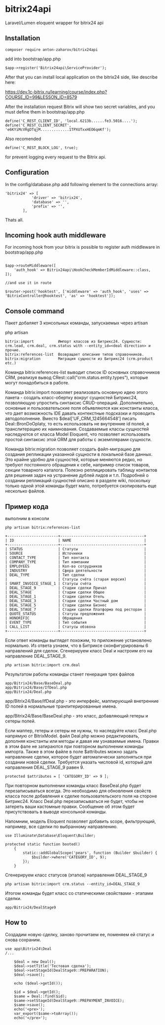 # bitrix24api
Laravel/Lumen eloquent wrapper for bitrix24 api

## Installation
`composer require anton-zaharov/bitrix24api`

add into bootstrap/app.php

`$app->register('Bitrix24api\ServiceProvider');`

After that you can install local application on the bitrix24 side, like describe
here: 

https://dev.1c-bitrix.ru/learning/course/index.php?COURSE_ID=99&LESSON_ID=8579

After the installation request Bitrix will show two secret variables, and you must define them in bootstrap/app.php

```
define('C_REST_CLIENT_ID', 'local.6213b......fe3.5016....');
define('C_REST_CLIENT_SECRET', 'e6KYiMcVRgDTqjM.............1TPXUTxxHEO6qmKf');
```

Also recomended 

`define('C_REST_BLOCK_LOG', true);`

for prevent logging every request to the Bitrix api.

## Configuration

In the config/database.php add following element to the connections array:

```
'bitrix24' => [
            'driver' => 'bitrix24',
            'database' => '',
            'prefix' => '',
        ],
```

Thats all.

## Incoming hook auth middleware

For incoming hook from your bitrix is possible to register auth middleware in bootstrap/app.php

```

$app->routeMiddleware([
    'auth_hook' => Bitrix24api\HookCheckMemberIdMiddleware::class,
]);

//and use it in route

$router->post('hooktest', ['middleware' => 'auth_hook', 'uses' => 'BitrixController@hooktest', 'as' => 'hooktest']);

```

## Console command

Пакет добаляет 3 консольных команды, запускаемых через artisan
 
php artisan 
```
bitrix:import           Импорт классов из Битрикс24. Сущности: crm.lead, crm.deal, crm.status with --entity_id=<deal direction> и прочие.
bitrix:references-list  Возвращает описание типов справочников.
bitrix:migration        Миграция сущности из Битрикс24 (crm.product etc.)
```

Команда bitrix:references-list выводит список ID основных справочников CRM, реализуя вывод 
CRest::call("crm.status.entity.types"), которые могут понадобиться в работе.


Команда bitrix:import позволяет реализовать основную идею этого пакета - создать класс-обертку вокруг сущностей Битрикс24, 
позволяющую упростить синтаксис CRUD-операций. Дополнительно, основные 
и пользовательские поля объявляются как константы класса, что дает возможность IDE давать 
контекстные подсказки и проводить автодополнение. Вместо $deal['UF_CRM_1245664548'] писать
Deal::BronDoOplaty, то есть использовать не внутренние id полей, а транслитерацию их наимнования.
Создаваемые классы сущностей наследуются от класса Model Eloquent, что позволяет 
использовать простой синтаксис этой ORM для работы с экземплярами сущности.


Команда bitrix:migration позволяет создать файл-миграцию для создания репликации указанной сущности в локальной базе данных.
Это крайне удобно для сущностей, которые меняются редко, но требуют постоянного обращения к себе, например список товаров, секции товарного каталога. 
Полезно реплицировать таблицу контактов для решения задач на устранение дублей лидов и т.п.
Подробней о создании репликаций сущностей описано в разделе wiki, поскольку только одной этой команды будет мало, потребуется скопировать еще несколько файлов.


## Пример кода

выполним в консоли 

`php artisan bitrix:references-list`

```
+-----------------------+--------------------------------------+
| ID                    | NAME                                 |
+-----------------------+--------------------------------------+
| STATUS                | Статусы                              |
| SOURCE                | Источники                            |
| CONTACT_TYPE          | Тип контакта                         |
| COMPANY_TYPE          | Тип компании                         |
| EMPLOYEES             | Кол-во сотрудников                   |
| INDUSTRY              | Сфера деятельности                   |
| DEAL_TYPE             | Тип сделки                           |
|                       | Статусы счёта (старая версия)        |
| SMART_INVOICE_STAGE_1 | Статусы счёта                        |
| DEAL_STAGE_9          | Стадии сделки Причал                 |
| DEAL_STAGE            | Стадии сделки Общее                  |
| DEAL_STAGE_1          | Стадии сделки Отель                  |
| DEAL_STAGE_3          | Стадии сделки Частный дом            |
| DEAL_STAGE_5          | Стадии сделки Бизнес                 |
| DEAL_STAGE_7          | Стадии сделки Платформа под ресторан |
| QUOTE_STATUS          | Статусы предложения                  |
| HONORIFIC             | Обращения                            |
| EVENT_TYPE            | Тип события                          |
| CALL_LIST             | Статусы обзвона                      |
+-----------------------+--------------------------------------+
```
Если ответ команды выглядет похожим, то приложение установлено нормально.
Из ответа узнаем, что в Битриксе сконфигурированы 6 направлений для сделок.
Сгенерируем класс Deal и настроим его на направление DEAL_STAGE_9.

`php artisan bitrix:import crm.deal`

Результатом работы команды станет генерация трех файлов

```
app/Bitrix24/Base/BaseDeal.php
app/Bitrix24/Base/IfDeal.php
app/Bitrix24/Deal.php
```
app/Bitrix24/Base/IfDeal.php - это интерфейс, маппирующий внетренние ID полей в нормальные транлитерированные имена.

app/Bitrix24/Base/BaseDeal.php - это класс, добавляющий гетеры и сетеры полей.

Если маппер, гетеры и сетеры не нужны, то наследуйте класс Deal.php напрямую от BitrixModel.
файл Deal.php можно редактировать, дополняя константы или методы и давая им узнаваемые имена.
Правки в этом фале не затираются при повторном выполнении команды импорта. 
Также в этом файле в поле $attributes можно задать направление сделки, которое будет 
автоматически заполняться при создании новой сделки. 
Требуется указать числовой id, который для направления DEAL_STAGE_9 равен 9.

`protected $attributes = [ 'CATEGORY_ID' => 9 ];`

При повторном выполнении команды класс BaseDeal.php будет перезаписываться всегда. Это необходимо для обновления свойств класса после добавления к сделке пользовательского поля на стороне Битрикс24.
Класс Deal.php перезаписываться не будет, чтобы не затереть ваши кастомные правки. Сообщение об этом будет присутствовать в выводе консольной команды.

Напомним, модель Eloquent позволяет добавить scope, фильтрующий, например, все сделки по выбранному направлению.

```
use Illuminate\Database\Eloquent\Builder;

protected static function booted()
    {
        static::addGlobalScope('pears', function (Builder $builder) {
            $builder->where('CATEGORY_ID', 9);
        });
    }
```

 
Сгенерируем класс статусов (этапов) направления DEAL_STAGE_9

```
php artisan bitrix:import crm.status --entity_id=DEAL_STAGE_9
```

Итогом команды будет класс со статическими свойствами - этапами сделки. 

`app/Bitrix24/DealStage9`

## How to

Создадим новую сделку, заново прочитаем ее, поменяем ей статус и снова сохраним.

```
use app\Bitrix24\Deal
/...

    $deal = new Deal();
    $deal->setTitle('Тестовая сделка');
    $deal->setStageId(DealStage9::PREPARATION);
    $deal->save();
        
    echo ($deal->getId());
       
    $id = $deal->getId();
    $same = Deal::find($id);
    $same->setStageId(DealStage9::PREPAYMENT_INVOICE);
    $same->save();
    echo('<pre>');
    var_export($same->toArray());
    echo('</pre>');
```